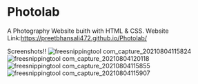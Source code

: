 # Photolab
A Photography Website buith with HTML & CSS.
Website Link:https://preetbhansali472.github.io/Photolab/



Screenshots!!
![freesnippingtool com_capture_20210804115824](https://user-images.githubusercontent.com/72505248/128132638-429527ae-ba61-4e2e-8daf-9983b0008943.jpg)
![freesnippingtool com_capture_20210804120118](https://user-images.githubusercontent.com/72505248/128132858-d3608fd0-b45c-4fda-8493-319833b53f8e.jpg)
![freesnippingtool com_capture_20210804115855](https://user-images.githubusercontent.com/72505248/128132666-ec568be8-28f2-415c-a6ee-9bc0001cf145.jpg)
![freesnippingtool com_capture_20210804115907](https://user-images.githubusercontent.com/72505248/128132676-31d36514-2b91-46c3-a119-0468eded9646.jpg)


